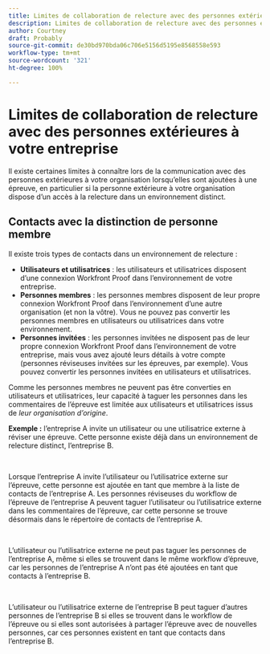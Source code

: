 ```yaml
---
title: Limites de collaboration de relecture avec des personnes extérieures à votre entreprise
description: Limites de collaboration de relecture avec des personnes extérieures à votre entreprise
author: Courtney
draft: Probably
source-git-commit: de30bd970bda06c706e5156d5195e8568558e593
workflow-type: tm+mt
source-wordcount: '321'
ht-degree: 100%

---
```


# Limites de collaboration de relecture avec des personnes extérieures à votre entreprise

Il existe certaines limites à connaître lors de la communication avec des personnes extérieures à votre organisation lorsqu’elles sont ajoutées à une épreuve, en particulier si la personne extérieure à votre organisation dispose d’un accès à la relecture dans un environnement distinct.

## Contacts avec la distinction de personne membre

Il existe trois types de contacts dans un environnement de relecture :

* **Utilisateurs et utilisatrices** : les utilisateurs et utilisatrices disposent d’une connexion Workfront Proof dans l’environnement de votre entreprise.
* **Personnes membres** : les personnes membres disposent de leur propre connexion Workfront Proof dans l’environnement d’une autre organisation (et non la vôtre). Vous ne pouvez pas convertir les personnes membres en utilisateurs ou utilisatrices dans votre environnement.
* **Personnes invitées** : les personnes invitées ne disposent pas de leur propre connexion Workfront Proof dans l’environnement de votre entreprise, mais vous avez ajouté leurs détails à votre compte (personnes réviseuses invitées sur les épreuves, par exemple). Vous pouvez convertir les personnes invitées en utilisateurs et utilisatrices.

Comme les personnes membres ne peuvent pas être converties en utilisateurs et utilisatrices, leur capacité à taguer les personnes dans les commentaires de l’épreuve est limitée aux utilisateurs et utilisatrices issus de *leur organisation d’origine*.

**Exemple :** l’entreprise A invite un utilisateur ou une utilisatrice externe à réviser une épreuve. Cette personne existe déjà dans un environnement de relecture distinct, l’entreprise B.

 

Lorsque l’entreprise A invite l’utilisateur ou l’utilisatrice externe sur l’épreuve, cette personne est ajoutée en tant que membre à la liste de contacts de l’entreprise A. Les personnes réviseuses du workflow de l’épreuve de l’entreprise A peuvent taguer l’utilisateur ou l’utilisatrice externe dans les commentaires de l’épreuve, car cette personne se trouve désormais dans le répertoire de contacts de l’entreprise A.

 

L’utilisateur ou l’utilisatrice externe ne peut pas taguer les personnes de l’entreprise A, même si elles se trouvent dans le même workflow d’épreuve, car les personnes de l’entreprise A n’ont pas été ajoutées en tant que contacts à l’entreprise B.

 

L’utilisateur ou l’utilisatrice externe de l’entreprise B peut taguer d’autres personnes de l’entreprise B si elles se trouvent dans le workflow de l’épreuve ou si elles sont autorisées à partager l’épreuve avec de nouvelles personnes, car ces personnes existent en tant que contacts dans l’entreprise B.
